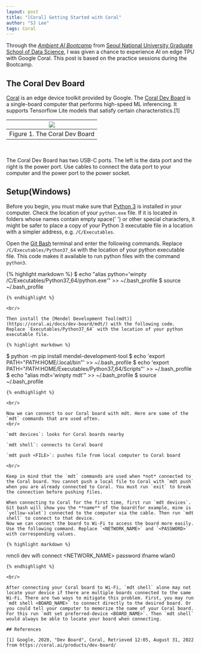 ```yaml
---
layout: post
title: "[Coral] Getting Started with Coral"
author: "SJ Lee"
tags: Coral
---
```


Through the [*Ambient AI Bootcamp*](https://gsds.snu.ac.kr/category/board-50-GN-KFUcID30-20210318235757/#none) from [Seoul National University Graduate School of Data Science](https://gsds.snu.ac.kr/), I was given a chance to experience AI on edge TPU with Google Coral. This post is based on the practice sessions during the Bootcamp.


## The Coral Dev Board

[Coral](https://coral.ai/) is an edge device toolkit provided by Google. The [Coral Dev Board](https://coral.ai/products/dev-board/) is a single-board computer that performs high-speed ML inferencing. It supports Tensorflow Lite models that satisfy certain characteristics.[1]

<div align = "center">

  |<img src="https://user-images.githubusercontent.com/63445411/187583092-6352ba66-1d75-4e7e-b571-274e0316a395.png">|
  |:--:|
  |Figure 1. The Coral Dev Board|

</div>

<br/>

The Coral Dev Board has two USB-C ports. The left is the data port and the right is the power port. Use cables to connect the data port to your computer and the power port to the power socket.

## Setup(Windows)

Before you begin, you must make sure that [Python 3](https://www.python.org/) is installed in your computer. Check the location of your `python.exe` file. If it is located in folders whose names contain empty space(' ') or other special characters, it might be safer to place a copy of your Python 3 executable file in a location with a simpler address, e.g. `/C/Executables`.

Open the [Git Bash](https://gitforwindows.org/) terminal and enter the following commands. Replace `/C/Executables/Python37_64` with the location of your python executable file. This code makes it available to run python files with the command `python3`.

{% highlight markdown %}
$ echo "alias python='winpty /C/Executables/Python37_64/python.exe'" >> ~/.bash_profile
$ source ~/.bash_profile
```
{% endhighlight %}

<br/>

Then install the [Mendel Development Tool(mdt)](https://coral.ai/docs/dev-board/mdt/) with the following code. Replace `Executables/Python37_64` with the location of your python executable file.

{% highlight markdown %}
```
$ python -m pip install mendel-development-tool
$ echo 'export PATH="$PATH:$HOME/.local/bin"' >> ~/.bash_profile
$ echo 'export PATH="$PATH:$HOME/Executables/Python37_64/Scripts"' >> ~/.bash_profile
$ echo "alias mdt='winpty mdt'" >> ~/.bash_profile
$ source ~/.bash_profile
```
{% endhighlight %}

<br/>

Now we can connect to our Coral board with mdt. Here are some of the `mdt` commands that are used often.
<br/>

`mdt devices`: looks for Coral boards nearby

`mdt shell`: connects to Coral board

`mdt push <FILE>`: pushes file from local computer to Coral board

<br/>

Keep in mind that the `mdt` commands are used when *not* connected to the Coral board. You cannot push a local file to Coral with `mdt push` when you are already connected to Coral. You must run `exit` to break the connection before pushing files.

When connecting to Coral for the first time, first run `mdt devices`. Git bash will show you the **name** of the board(for example, mine is `yellow-valet`) connected to the computer via the cable. Then run `mdt shell` to connect to that device.
Now we can connect the board to Wi-Fi to access the board more easily. Use the following command. Replace `<NETWORK_NAME>` and `<PASSWORD>` with corresponding values.

{% highlight markdown %}
```
nmcli dev wifi connect <NETWORK_NAME> password <PASSWORD> ifname wlan0
```
{% endhighlight %}

<br/>

After connecting your Coral board to Wi-Fi, `mdt shell` alone may not locate your device if there are multiple boards connected to the same Wi-Fi. There are two ways to mitigate this problem. First, you may run `mdt shell <BOARD_NAME>` to connect directly to the desired board. Or you could tell your computer to memorize the name of your Coral board. For this run `mdt set preferred-device <BOARD_NAME>`. Then `mdt shell` would always be able to locate your board when connecting.

## References

[1] Google, 2020, "Dev Board", Coral, Retrieved 12:05, August 31, 2022 from https://coral.ai/products/dev-board/
